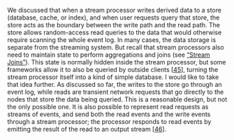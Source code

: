 
We discussed that when a stream processor writes derived data to a store (database, cache, or index),
and when user requests query that store, the store acts as the boundary between the write path
and the read path. The store allows random-access read queries to the data that would otherwise
require scanning the whole event log. In many cases, the data storage is separate from the streaming system. But recall that stream
processors also need to maintain state to perform aggregations and joins (see [“Stream Joins”](ch11.html#sec_stream_joins)).
This state is normally hidden inside the stream processor, but some frameworks allow it to also be
queried by outside clients
[[45](ch12.html#Thereska2016ul)],
turning the stream processor itself into a kind of simple database. I would like to take that idea further. As discussed so far, the writes to the store go through an
event log, while reads are transient network requests that go directly to the nodes that store the
data being queried. This is a reasonable design, but not the only possible one. It is also possible
to represent read requests as streams of events, and send both the read events and the write events
through a stream processor; the processor responds to read events by emitting the result of the read
to an output stream [[46](ch12.html#McSherry2016vk)].